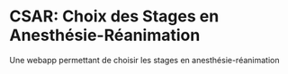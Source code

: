 # CSAR: Choix des Stages en Anesthésie-Réanimation

Une webapp permettant de choisir les stages en anesthésie-réanimation
